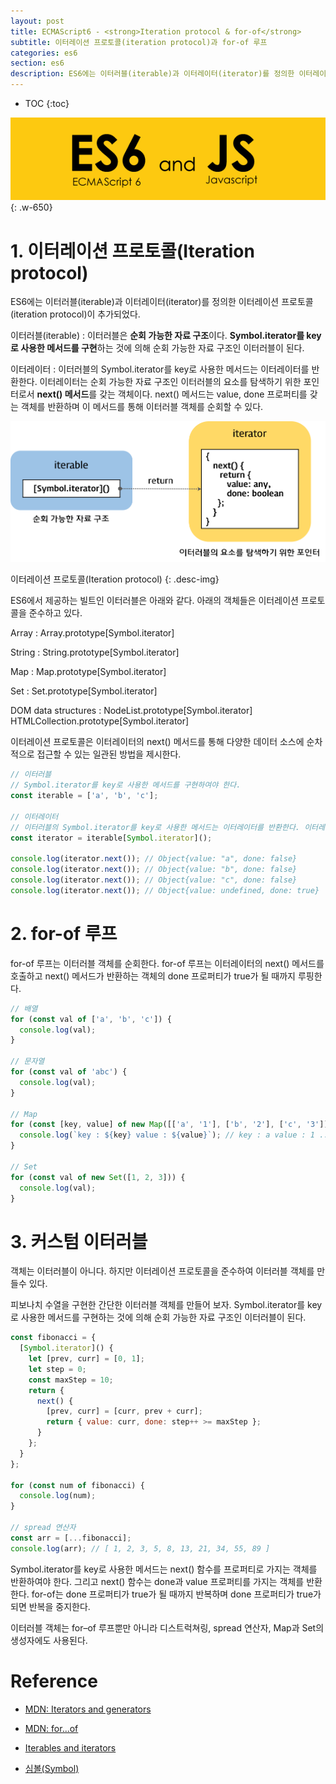 ```yaml
---
layout: post
title: ECMAScript6 - <strong>Iteration protocol & for-of</strong>
subtitle: 이터레이션 프로토콜(iteration protocol)과 for-of 루프
categories: es6
section: es6
description: ES6에는 이터러블(iterable)과 이터레이터(iterator)를 정의한 이터레이션 프로토콜(iteration protocol)이 추가되었다. 이터러블은 순회 가능한 자료 구조이다. Symbol.iterator를 key로 사용한 메서드를 구현하는 것에 의해 순회 가능한 자료 구조인 이터러블이 된다. 이터러블의 Symbol.iterator를 key로 사용한 메서드는 이터레이터를 반환한다. 이터레이터는 순회 가능한 자료 구조인 이터러블의 요소를 탐색하기 위한 포인터이다.
---
```


* TOC
{:toc}

![es6 Logo](./img/es6.png)
{: .w-650}

# 1. 이터레이션 프로토콜(Iteration protocol)

ES6에는 이터러블(iterable)과 이터레이터(iterator)를 정의한 이터레이션 프로토콜(iteration protocol)이 추가되었다.

이터러블(iterable)
: 이터러블은 <strong>순회 가능한 자료 구조</strong>이다. <strong>Symbol.iterator를 key로 사용한 메서드를 구현</strong>하는 것에 의해 순회 가능한 자료 구조인 이터러블이 된다.

이터레이터
: 이터러블의 Symbol.iterator를 key로 사용한 메서드는 이터레이터를 반환한다. 이터레이터는 순회 가능한 자료 구조인 이터러블의 요소를 탐색하기 위한 포인터로서 <strong>next() 메서드</strong>를 갖는 객체이다. next() 메서드는 value, done 프로퍼티를 갖는 객체를 반환하며 이 메서드를 통해 이터러블 객체를 순회할 수 있다.

![iteration-protocol](./img/iteration-protocol.png)

이터레이션 프로토콜(Iteration protocol)
{: .desc-img}

ES6에서 제공하는 빌트인 이터러블은 아래와 같다. 아래의 객체들은 이터레이션 프로토콜을 준수하고 있다.

Array 
: Array.prototype[Symbol.iterator]

String 
: String.prototype[Symbol.iterator]

Map 
: Map.prototype[Symbol.iterator]

Set 
: Set.prototype[Symbol.iterator]

DOM data structures 
: NodeList.prototype[Symbol.iterator]  
HTMLCollection.prototype[Symbol.iterator]

이터레이션 프로토콜은 이터레이터의 next() 메서드를 통해 다양한 데이터 소스에 순차적으로 접근할 수 있는 일관된 방법을 제시한다.

```javascript
// 이터러블
// Symbol.iterator를 key로 사용한 메서드를 구현하여야 한다.
const iterable = ['a', 'b', 'c'];

// 이터레이터
// 이터러블의 Symbol.iterator를 key로 사용한 메서드는 이터레이터를 반환한다. 이터레이터는 순회 가능한 자료 구조인 이터러블의 요소를 탐색하기 위한 포인터로서 value, done 프로퍼티를 갖는 객체를 반환하는 next() 함수를 메서드로 갖는 객체이다. 이터레이터의 next() 메서드를 통해 이터러블 객체를 순회할 수 있다.
const iterator = iterable[Symbol.iterator]();

console.log(iterator.next()); // Object{value: "a", done: false}
console.log(iterator.next()); // Object{value: "b", done: false}
console.log(iterator.next()); // Object{value: "c", done: false}
console.log(iterator.next()); // Object{value: undefined, done: true}
```

# 2. for-of 루프

for-of 루프는 이터러블 객체를 순회한다. for-of 루프는 이터레이터의 next() 메서드를 호출하고 next() 메서드가 반환하는 객체의 done 프로퍼티가 true가 될 때까지 루핑한다. 

```javascript
// 배열
for (const val of ['a', 'b', 'c']) {
  console.log(val);
}

// 문자열
for (const val of 'abc') {
  console.log(val);
}

// Map
for (const [key, value] of new Map([['a', '1'], ['b', '2'], ['c', '3']])) {
  console.log(`key : ${key} value : ${value}`); // key : a value : 1 ...
}

// Set
for (const val of new Set([1, 2, 3])) {
  console.log(val);
}
```

# 3. 커스텀 이터러블

객체는 이터러블이 아니다. 하지만 이터레이션 프로토콜을 준수하여 이터러블 객체를 만들수 있다. 

피보나치 수열을 구현한 간단한 이터러블 객체를 만들어 보자. Symbol.iterator를 key로 사용한 메서드를 구현하는 것에 의해 순회 가능한 자료 구조인 이터러블이 된다.

```javascript
const fibonacci = {
  [Symbol.iterator]() {
    let [prev, curr] = [0, 1];
    let step = 0;
    const maxStep = 10;
    return {
      next() {
        [prev, curr] = [curr, prev + curr];
        return { value: curr, done: step++ >= maxStep };
      }
    };
  }
};

for (const num of fibonacci) {
  console.log(num);
}

// spread 연산자
const arr = [...fibonacci];
console.log(arr); // [ 1, 2, 3, 5, 8, 13, 21, 34, 55, 89 ]
```

Symbol.iterator를 key로 사용한 메서드는 next() 함수를 프로퍼티로 가지는 객체를 반환하여야 한다. 그리고 next() 함수는 done과 value 프로퍼티를 가지는 객체를 반환한다. for-of는 done 프로퍼티가 true가 될 때까지 반복하며 done 프로퍼티가 true가 되면 반복을 중지한다.

이터러블 객체는 for–of 루프뿐만 아니라 디스트럭쳐링, spread 연산자, Map과 Set의 생성자에도 사용된다.

# Reference

* [MDN: Iterators and generators](https://developer.mozilla.org/ko/docs/Web/JavaScript/Guide/Iterators_and_Generators)

* [MDN: for...of](https://developer.mozilla.org/ko/docs/Web/JavaScript/Reference/Statements/for...of)

* [Iterables and iterators](http://exploringjs.com/es6/ch_iteration.html)

* [심볼(Symbol)](http://poiemaweb.com/es6-symbol)

